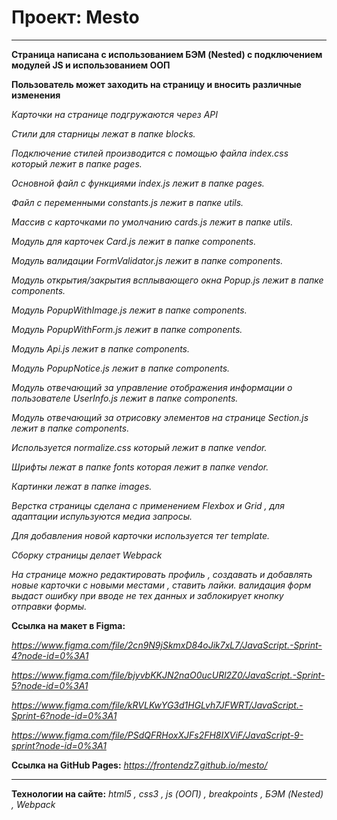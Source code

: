 # Проект: Mesto

---

**Страница написана с использованием БЭМ (Nested) с подключением модулей JS и использованием ООП**

**Пользователь может заходить на страницу и вносить различные изменения**

_Карточки на странице подгружаются через API_

_Стили для старницы лежат в папке blocks._

_Подключение стилей производится с помощью файла index.css который лежит в папке pages._

_Основной файл с функциями index.js лежит в папке pages._

_Файл с переменными constants.js лежит в папке utils._

_Массив с карточками по умолчанию cards.js лежит в папке utils._

_Модуль для карточек Card.js лежит в папке components._

_Модуль валидации FormValidator.js лежит в папке components._

_Модуль открытия/закрытия всплывающего окна Popup.js лежит в папке components._

_Модуль PopupWithImage.js лежит в папке components._

_Модуль PopupWithForm.js лежит в папке components._

_Модуль Api.js лежит в папке components._

_Модуль PopupNotice.js лежит в папке components._

_Модуль отвечающий за управление отображения информации о пользователе UserInfo.js лежит в папке components._

_Модуль отвечающий за отрисовку элементов на странице Section.js лежит в папке components._

_Используется normalize.css который лежит в папке vendor._

_Шрифты лежат в папке fonts которая лежит в папке vendor._

_Картинки лежат в папке images._

_Верстка страницы сделана с применением Flexbox и Grid , для адаптации испульзуются медиа запросы._

_Для добавления новой карточки используется тег template._

_Сборку страницы делает Webpack_

_На странице можно редактировать профиль , создавать и добавлять новые карточки с новыми местами , ставить лайки. валидация форм выдаст ошибку при вводе не тех данных и заблокирует кнопку отправки формы._

**Ссылка на макет в Figma:**

*https://www.figma.com/file/2cn9N9jSkmxD84oJik7xL7/JavaScript.-Sprint-4?node-id=0%3A1*

*https://www.figma.com/file/bjyvbKKJN2naO0ucURl2Z0/JavaScript.-Sprint-5?node-id=0%3A1*

*https://www.figma.com/file/kRVLKwYG3d1HGLvh7JFWRT/JavaScript.-Sprint-6?node-id=0%3A1*

*https://www.figma.com/file/PSdQFRHoxXJFs2FH8IXViF/JavaScript-9-sprint?node-id=0%3A1*

**Ссылка на GitHub Pages:**
*https://frontendz7.github.io/mesto/*

---

**Технологии на сайте:**
_html5 , css3 , js (ООП) , breakpoints , БЭМ (Nested) , Webpack_
